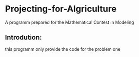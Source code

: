 # Projecting-for-Algriculture
A programm prepared for the Mathematical Contest in Modeling
## Introdution:
this programm only provide the code for the problem one
